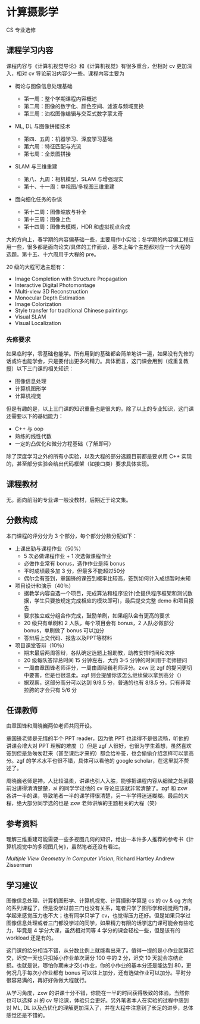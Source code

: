 # 计算摄影学

<div class="badges">
<span class="badge cs-badge">CS 专业选修</span>
</div>

## 课程学习内容

课程内容与《计算机视觉导论》和《计算机视觉》有很多重合，但相对 cv 更加深入，相对 cv 导论前沿内容少一些。课程内容主要为

* 概论与图像信息处理基础
    - 第一周：整个学期课程内容概述
    - 第二周：图像的数字化、颜色空间、滤波与频域变换
    - 第三周：泊松图像编辑与交互式数字蒙太奇

* ML, DL 与图像拼接技术
    - 第四、五周：机器学习、深度学习基础
    - 第六周：特征匹配与光流
    - 第七周：全景图拼接

* SLAM 与三维重建
    - 第八、九周：相机模型，SLAM 与增强现实
    - 第十、十一周：单视图/多视图三维重建

* 面向细化任务的杂谈
    - 第十二周：图像缩放与补全
    - 第十三周：图像上色
    - 第十四周：图像去模糊，HDR 和虚拟视点合成

大的方向上，春学期的内容偏基础一些，主要用作小实验；冬学期的内容偏工程应用一些，很多都是面向论文/具体的工作而谈，基本上每个主题都对应一个大程的选题。第十五、十六周用于大程的 pre。

20 级的大程可选主题有：

* Image Completion with Structure Propagation
* Interactive Digital Photomontage
* Multi-view 3D Reconstruction
* Monocular Depth Estimation
* Image Colorization
* Style transfer for traditional Chinese paintings
* Visual SLAM
* Visual Localization

### 先修要求

如果临时学，零基础也能学。所有用到的基础都会简单地讲一遍，如果没有先修的话或许也能学会，只是要付出更多的精力。具体而言，这门课会用到（或重复教授）以下三门课的相关知识：

- 图像信息处理
- 计算机图形学
- 计算机视觉

但是有趣的是，以上三门课的知识重叠也是很大的。除了以上的专业知识，这门课还需要以下的基础能力：

- C++ 与 oop
- 熟练的线性代数
- 一定的凸优化和微分方程基础（了解即可）

除了深度学习之外的所有小实验，以及大程的部分选题目前都是要求用 C++ 实现的，甚至部分实验会给出代码框架（如接口类）要求具体实现。

## 课程教材

无。面向前沿的专业课一般没教材，后期近于论文集。

## 分数构成

本门课程的评分分为 3 个部分，每个部分分数分配如下：

* 上课出勤与课程作业（50%）
    - 5 次必做课程作业 + 1 次选做课程作业
    - 必做作业常有 bonus，选作作业是纯 bonus
    - 平时成绩最多加 3 分，但最多不能超过50分
    - 偶尔会有签到，章国锋的课签到概率比较高，签到如何计入成绩暂时未知
* 项目设计和演示（40％）
    - 据教学内容自选一个项目，完成算法和程序设计(会提供程序框架和测试数据，学生只要按规定完成相应的模块即可)，最后提交完整 demo 和项目报告
    - 要求独立或分组合作完成，鼓励单刷，如果组队会有更高的要求
    - 20 级只有单刷和 2 人队，每个项目会有 bonus，2 人队必做部分 bonus，单刷做了 bonus 可以加分
    - 答辩后上交代码、报告以及PPT等材料
* 项目课堂答辩（10％）
    - 期末最后两周答辩，各队确定选题上报助教，助教安排时间和次序
    - 20 级每队答辩总时间 15 分钟左右，大约 3-5 分钟的时间用于老师提问
    - 一周由章国锋老师评分，一周由周晓巍老师评分。zxw 比 zgf 的提问更切中要害，但是也很温柔。zgf 则会提醒你该怎么继续做以拿到高分（）
    - 据观察，这部分高分可以达到 9/9.5 分，普通的也有 8/8.5 分，只有非常拉胯的才会只有 5/6 分

## 任课教师

由章国锋和周晓巍两位老师共同开设。

章国锋老师是无情的半个 PPT reader，因为他 PPT 也读得不是很流畅，听他的讲课会增大对 PPT 理解的难度（）但是 zgf 人很好，也很为学生着想，虽然喜欢签到但是急匆匆赶来（甚至课后才来的）都会给补签，也会偷偷介绍怎样可以拿高分。zgf 的学术水平也很不错，具体可以看他的 google scholar，在这里就不赘述了。

周晓巍老师是神。人比较温柔，讲课也引人入胜，能够把课程内容从细微之处到最前沿讲得清清楚楚，ai 的同学学过他的 cv 导论应该就非常清楚了。zgf 和 zxw 各讲一半的课，导致笔者一半的课学得很清楚，另一半学得迷迷糊糊。最后的大程，绝大部分同学选的也是 zxw 老师讲解的主题相关的大程（笑）

## 参考资料

理解三维重建可能需要一些多视图几何的知识，给出一本许多人推荐的参考书《计算机视觉中的多视图几何》，虽然笔者还没有看过。

*Multiple View Geometry in Computer Vision*, Richard Hartley Andrew Zisserman
    
## 学习建议

图像信息处理、计算机图形学、计算机视觉、计算摄影学算是 cs 的 cv & cg 方向的系列课程了，但是没学过前三门也没有关系，笔者只学了图形学和视觉两门课，学起来感觉压力也不大；也有同学只学了 cv，也觉得压力还好。但是如果只学过图像信息处理或者三门都没学过的同学，如果精力有限的话学这门课可能会有些吃力，毕竟是 4 学分大课，虽然相对同等 4 学分的课会轻松一些，但是该有的 workload 还是有的。

这门课的给分相当不错，从分数比例上就能看出来了。值得一提的是小作业就算迟交，迟交一天也只扣掉小作业单次满分 100 中的 2 分，迟交 10 天就会冻结止损。也就是说，哪怕你期末才交小作业，你的小作业的基本分还是能达到 80，更何况几乎每次小作业都有 bonus 可以往上加分，还有选做作业可以加分。平时分很容易满的，再好好做做大程就行。

从学习角度，zxw 的讲课十分不错，你能在一半的时间获得极致的体验。当然你也可以选择 ai 的 cv 导论课，体验只会更好。另外笔者本人在实验的过程中感到对 ML, DL 以及凸优化的理解更加深入了，并在大程中注意到了长足的进步，总体感觉还是不错的。